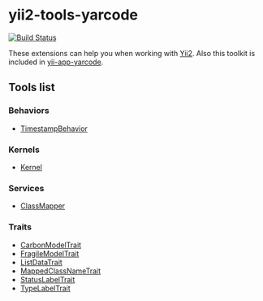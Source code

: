 # yii2-tools-yarcode

[![Build Status](https://travis-ci.org/yarcode/yii2-tools-yarcode.svg?branch=master)](https://travis-ci.org/yarcode/yii2-tools-yarcode)

These extensions can help you when working with [Yii2](https://github.com/yiisoft/yii2). Also this toolkit is included in [yii-app-yarcode](https://github.com/yarcode/yii2-app-yarcode).

## Tools list
### Behaviors
* [TimestampBehavior](docs/TIMESTAMP-BEHAVIOR.md)
### Kernels
* [Kernel](docs/KERNEL.md)
### Services
* [ClassMapper](docs/CLASS-MAPPER.md)
### Traits
* [CarbonModelTrait](docs/CARBON-MODEL-TRAIT.md)
* [FragileModelTrait](docs/FRAGILE-MODEL-TRAIT.md)
* [ListDataTrait](docs/LIST-DATA-TRAIT.md)
* [MappedClassNameTrait](docs/MAPPED-CLASS-NAME-TRAIT.md)
* [StatusLabelTrait](docs/STATUS-LABEL-TRAIT.md)
* [TypeLabelTrait](docs/TYPE-LABEL-TRAIT.md)
